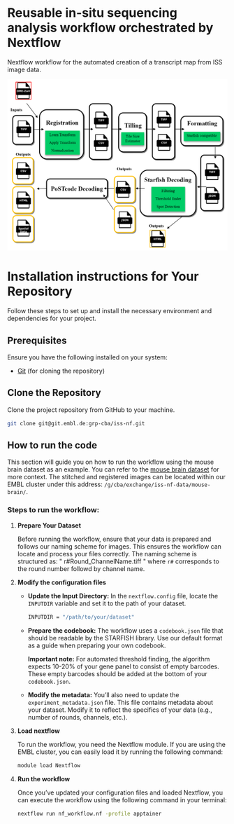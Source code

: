 # Reusable in-situ sequencing analysis workflow orchestrated by Nextflow

Nextflow workflow for the automated creation of a transcript map from ISS image data.

![Nextflow workflow diagram](workflow_diagram.PNG)

# Installation instructions for Your Repository

Follow these steps to set up and install the necessary environment and dependencies for your project.

## Prerequisites

Ensure you have the following installed on your system:
- [Git](https://git-scm.com/) (for cloning the repository)

## Clone the Repository

Clone the project repository from GitHub to your machine.
	
```bash
git clone git@git.embl.de:grp-cba/iss-nf.git
```

## How to run the code

This section will guide you on how to run the workflow using the mouse brain dataset as an example. You can refer to the [mouse brain dataset](https://www.ebi.ac.uk/biostudies/bioimages/studies/S-BSST700) for more context. The stitched and registered images can be located within our EMBL cluster under this address: `/g/cba/exchange/iss-nf-data/mouse-brain/`.

### Steps to run the workflow:

1. **Prepare Your Dataset**

   Before running the workflow, ensure that your data is prepared and follows our naming scheme for images. This ensures the workflow can locate and process your files correctly. The naming scheme is structured as: " r#Round_ChannelName.tiff "  where `r#` corresponds to the round number followd by channel name. 

2. **Modify the configuration files**

   - **Update the Input Directory:**
     In the `nextflow.config` file, locate the `INPUTDIR` variable and set it to the path of your dataset.
     ```bash
     INPUTDIR = "/path/to/your/dataset"
     ```
   
   - **Prepare the codebook:**
     The workflow uses a `codebook.json` file that should be readable by the STARFISH library. Use our default format as a guide when preparing your own codebook.
     
     **Important note:** For automated threshold finding, the algorithm expects 10-20% of your gene panel to consist of empty barcodes. These empty barcodes should be added at the bottom of your `codebook.json`.

   - **Modify the metadata:**
     You’ll also need to update the `experiment_metadata.json` file. This file contains metadata about your dataset. Modify it to reflect the specifics of your data (e.g., number of rounds, channels, etc.).

3. **Load nextflow**

   To run the workflow, you need the Nextflow module. If you are using the EMBL cluster, you can easily load it by running the following command:
   ```bash
   module load Nextflow

4. **Run the workflow**

	Once you’ve updated your configuration files and loaded Nextflow, you can execute the workflow using the following command in your terminal:
	```bash
	nextflow run nf_workflow.nf -profile apptainer 
